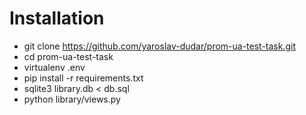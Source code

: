Installation
=================
- git clone https://github.com/yaroslav-dudar/prom-ua-test-task.git
- cd prom-ua-test-task
- virtualenv .env
- pip install -r requirements.txt
- sqlite3 library.db < db.sql
- python library/views.py 

